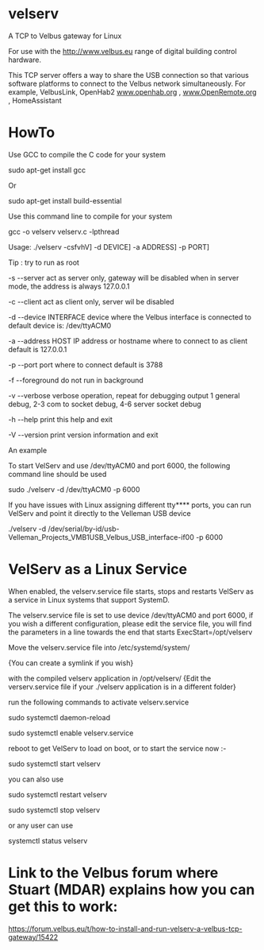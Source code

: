 # velserv
A TCP to Velbus gateway for Linux

For use with the http://www.velbus.eu range of digital building control hardware.

This TCP server offers a way to share the USB connection so that various software platforms to connect to the Velbus network simultaneously.
For example, VelbusLink, OpenHab2 www.openhab.org , www.OpenRemote.org , HomeAssistant

# HowTo
Use GCC to compile the C code for your system

sudo apt-get install gcc

Or

sudo apt-get install build-essential

Use this command line to compile for your system

gcc -o velserv velserv.c -lpthread

Usage: ./velserv -csfvhV] -d DEVICE] -a ADDRESS] -p PORT]

Tip : try to run as root

-s --server act as server only, gateway will be disabled
when in server mode, the address is always 127.0.0.1

-c --client act as client only, server wil be disabled

-d --device INTERFACE device where the Velbus interface is connected to
default device is: /dev/ttyACM0

-a --address HOST IP address or hostname where to connect to as client
default is 127.0.0.1

-p --port port where to connect
default is 3788

-f --foreground do not run in background

-v --verbose verbose operation, repeat for debugging output
1 general debug, 2-3 com to socket debug, 4-6 server socket debug

-h --help print this help and exit

-V --version print version information and exit

An example

To start VelServ and use /dev/ttyACM0 and port 6000, the following command line should be used

sudo ./velserv -d /dev/ttyACM0 -p 6000

If you have issues with Linux assigning different tty**** ports, you can run VelServ and point it directly to the Velleman USB device

./velserv -d /dev/serial/by-id/usb-Velleman_Projects_VMB1USB_Velbus_USB_interface-if00 -p 6000

# VelServ as a Linux Service

When enabled, the velserv.service file starts, stops and restarts VelServ as a service in Linux systems that support SystemD.

The velserv.service file is set to use device /dev/ttyACM0 and port 6000, if you wish a different configuration, please edit the service file, you will find the parameters in a line towards the end that starts ExecStart=/opt/velserv

Move the velserv.service file into /etc/systemd/system/

{You can create a symlink if you wish}

with the compiled velserv application in /opt/velserv/	{Edit the verserv.service file if your ./velserv application is in a different folder}

run the following commands to activate velserv.service

sudo systemctl daemon-reload

sudo systemctl enable velserv.service

reboot to get VelServ to load on boot, or to start the service now :-

sudo systemctl start velserv

you can also use

sudo systemctl restart velserv

sudo systemctl stop velserv

or any user can use

systemctl status velserv

# Link to the Velbus forum where Stuart (MDAR) explains how you can get this to work: 
https://forum.velbus.eu/t/how-to-install-and-run-velserv-a-velbus-tcp-gateway/15422

